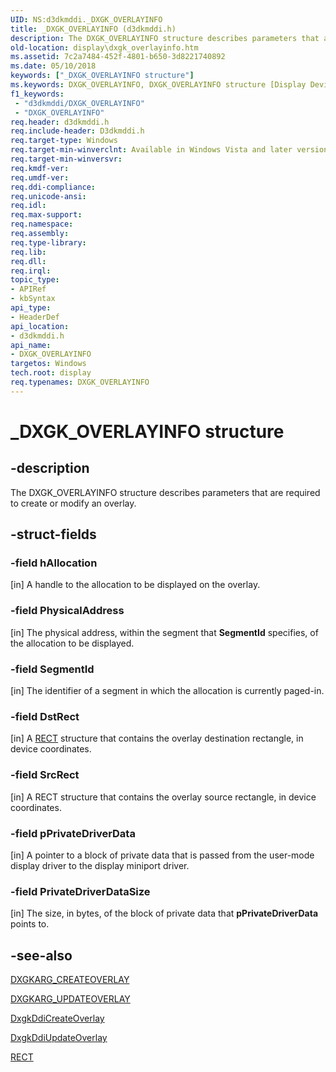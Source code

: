 ```yaml
---
UID: NS:d3dkmddi._DXGK_OVERLAYINFO
title: _DXGK_OVERLAYINFO (d3dkmddi.h)
description: The DXGK_OVERLAYINFO structure describes parameters that are required to create or modify an overlay.
old-location: display\dxgk_overlayinfo.htm
ms.assetid: 7c2a7484-452f-4801-b650-3d8221740892
ms.date: 05/10/2018
keywords: ["_DXGK_OVERLAYINFO structure"]
ms.keywords: DXGK_OVERLAYINFO, DXGK_OVERLAYINFO structure [Display Devices], DmStructs_232178f2-9a25-40aa-8604-0414128c1a91.xml, _DXGK_OVERLAYINFO, d3dkmddi/DXGK_OVERLAYINFO, display.dxgk_overlayinfo
f1_keywords:
 - "d3dkmddi/DXGK_OVERLAYINFO"
 - "DXGK_OVERLAYINFO"
req.header: d3dkmddi.h
req.include-header: D3dkmddi.h
req.target-type: Windows
req.target-min-winverclnt: Available in Windows Vista and later versions of the Windows operating systems.
req.target-min-winversvr: 
req.kmdf-ver: 
req.umdf-ver: 
req.ddi-compliance: 
req.unicode-ansi: 
req.idl: 
req.max-support: 
req.namespace: 
req.assembly: 
req.type-library: 
req.lib: 
req.dll: 
req.irql: 
topic_type:
- APIRef
- kbSyntax
api_type:
- HeaderDef
api_location:
- d3dkmddi.h
api_name:
- DXGK_OVERLAYINFO
targetos: Windows
tech.root: display
req.typenames: DXGK_OVERLAYINFO
---
```


# _DXGK_OVERLAYINFO structure


## -description


The DXGK_OVERLAYINFO structure describes parameters that are required to create or modify an overlay. 


## -struct-fields




### -field hAllocation

[in] A handle to the allocation to be displayed on the overlay.


### -field PhysicalAddress

[in] The physical address, within the segment that <b>SegmentId</b> specifies, of the allocation to be displayed.


### -field SegmentId

[in] The identifier of a segment in which the allocation is currently paged-in.


### -field DstRect

[in] A <a href="https://docs.microsoft.com/windows/desktop/api/windef/ns-windef-tagrect">RECT</a> structure that contains the overlay destination rectangle, in device coordinates.


### -field SrcRect

[in] A RECT structure that contains the overlay source rectangle, in device coordinates.


### -field pPrivateDriverData

[in] A pointer to a block of private data that is passed from the user-mode display driver to the display miniport driver. 


### -field PrivateDriverDataSize

[in] The size, in bytes, of the block of private data that <b>pPrivateDriverData</b> points to.


## -see-also




<a href="https://docs.microsoft.com/windows-hardware/drivers/ddi/d3dkmddi/ns-d3dkmddi-_dxgkarg_createoverlay">DXGKARG_CREATEOVERLAY</a>



<a href="https://docs.microsoft.com/windows-hardware/drivers/ddi/d3dkmddi/ns-d3dkmddi-_dxgkarg_updateoverlay">DXGKARG_UPDATEOVERLAY</a>



<a href="https://docs.microsoft.com/windows-hardware/drivers/ddi/d3dkmddi/nc-d3dkmddi-dxgkddi_createoverlay">DxgkDdiCreateOverlay</a>



<a href="https://docs.microsoft.com/windows-hardware/drivers/ddi/d3dkmddi/nc-d3dkmddi-dxgkddi_updateoverlay">DxgkDdiUpdateOverlay</a>



<a href="https://docs.microsoft.com/windows/desktop/api/windef/ns-windef-tagrect">RECT</a>
 

 

